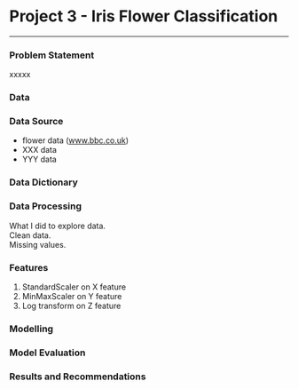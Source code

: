 # Project 3 - Iris Flower Classification

---

### Problem Statement

xxxxx

### Data

### Data Source
* flower data (www.bbc.co.uk)
* XXX data
* YYY data

### Data Dictionary


### Data Processing

What I did to explore data.   
Clean data. <br>
Missing values.

### Features

1. StandardScaler on X feature  
2. MinMaxScaler on Y feature  
3. Log transform on Z feature

### Modelling

### Model Evaluation

### Results and Recommendations
